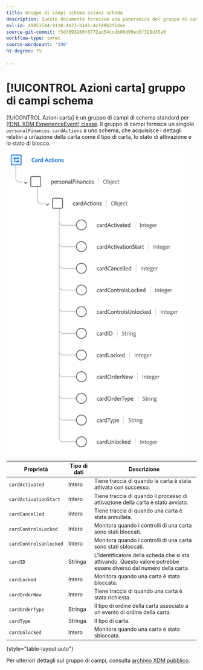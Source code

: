 ```yaml
---
title: Gruppo di campi schema azioni scheda
description: Questo documento fornisce una panoramica del gruppo di campi Schema Azioni con carta.
exl-id: 49851544-9118-4b73-b1d1-4cf49b3f1dee
source-git-commit: f5df893260f0772ad54ccdb00d99ed8f328d35a9
workflow-type: tm+mt
source-wordcount: '190'
ht-degree: 7%

---
```


# [!UICONTROL Azioni carta] gruppo di campi schema

[!UICONTROL Azioni carta] è un gruppo di campi di schema standard per [[!DNL XDM ExperienceEvent] classe](../../classes/experienceevent.md). Il gruppo di campi fornisce un singolo `personalFinances.cardActions` a uno schema, che acquisisce i dettagli relativi a un’azione della carta come il tipo di carta, lo stato di attivazione e lo stato di blocco.

![](../../images/field-groups/card-actions.png)

| Proprietà | Tipo di dati | Descrizione |
| --- | --- | --- |
| `cardActivated` | Intero | Tiene traccia di quando la carta è stata attivata con successo. |
| `cardActivationStart` | Intero | Tiene traccia di quando il processo di attivazione della carta è stato avviato. |
| `cardCancelled` | Intero | Tiene traccia di quando una carta è stata annullata. |
| `cardControlsLocked` | Intero | Monitora quando i controlli di una carta sono stati bloccati. |
| `cardControlsUnlocked` | Intero | Monitora quando i controlli di una carta sono stati sbloccati. |
| `cardID` | Stringa | L’identificatore della scheda che si sta attivando. Questo valore potrebbe essere diverso dal numero della carta. |
| `cardLocked` | Intero | Monitora quando una carta è stata bloccata. |
| `cardOrderNew` | Intero | Tiene traccia di quando una carta è stata richiesta. |
| `cardOrderType` | Stringa | Il tipo di ordine della carta associato a un evento di ordine della carta. |
| `cardType` | Stringa | Il tipo di carta. |
| `cardUnlocked` | Intero | Monitora quando una carta è stata sbloccata. |

{style="table-layout:auto"}

Per ulteriori dettagli sul gruppo di campi, consulta [archivio XDM pubblico](https://github.com/adobe/xdm/blob/master/docs/reference/fieldgroups/experience-event/experienceevent-card-actions.schema.json).
